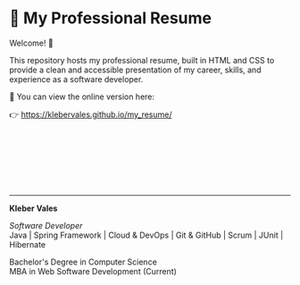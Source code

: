 # 💼 My Professional Resume

Welcome! 👋

This repository hosts my professional resume, built in HTML and CSS to provide a clean and accessible presentation of my career, skills, and experience as a software developer.

📄 You can view the online version here:


👉 https://klebervales.github.io/my_resume/


<br><br><br><br><br><br>


---

**Kleber Vales**  

*Software Developer*  
Java | Spring Framework | Cloud & DevOps | Git & GitHub | Scrum | JUnit | Hibernate  

Bachelor's Degree in Computer Science  
MBA in Web Software Development (Current)





 




